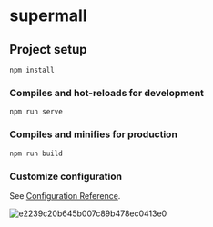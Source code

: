 # supermall

## Project setup
```
npm install
```

### Compiles and hot-reloads for development
```
npm run serve
```

### Compiles and minifies for production
```
npm run build
```

### Customize configuration
See [Configuration Reference](https://cli.vuejs.org/config/).


![e2239c20b645b007c89b478ec0413e0](https://user-images.githubusercontent.com/98021555/186795963-ae2bdf63-416e-4f31-aa9f-e7da62e8b215.jpg)
